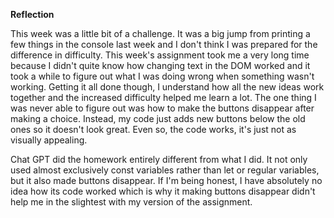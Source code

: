 **Reflection**

This week was a little bit of a challenge. It was a big jump from printing a few things in the 
console last week and I don't think I was prepared for the difference in difficulty.
This week's assignment took me a very long time because I didn't quite know how changing text in the DOM worked and it took a while to figure out what I was doing wrong when something wasn't working.
Getting it all done though, I understand how all the new ideas work together and the increased difficulty helped me learn a lot. The one thing I was never able to figure out was how to make the buttons disappear after making a choice. Instead, my code just adds new buttons below the old ones so it doesn't look great. Even so, the code works, it's just not as visually appealing.

Chat GPT did the homework entirely different from what I did. It not only used almost exclusively const variables rather than let or regular variables, but it also made buttons disappear. If I'm being honest, I have absolutely no idea how its code worked which is why it making buttons disappear didn't help me in the slightest with my version of the assignment. 
